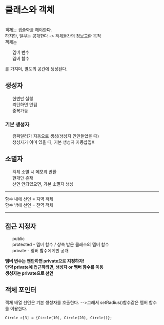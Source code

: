 <h1>클래스와 객체</h1>
<br>
객체는 캡슐화를 해야한다.
<br>
하지만, 일부는 공개한다 -> 객체들간의 정보교환 목적
<br>
객체는
<ul>
  멤버 변수<br>
  멤버 함수<br>
</ul>
를 가지며, 별도의 공간에 생성된다.<br>
<h2>생성자</h2>
<ul>한번만 실행
<br>리턴하면 안됨
<br>중복가능</ul>
<h3>기본 생성자</h3>
<ul>컴파일러가 자동으로 생성(생성자 안만들었을 때)
<br>생성자가 이미 있을 때, 기본 생성자 자동삽입X</ul>
<h2>소멸자</h2>
<ul>객체 소멸 시 메모리 반환
<br>한개만 존재
<br>선언 안되있으면, 기본 소멸자 생성</ul>
<hr>
함수 내에 선언 = 지역 객체<br>
함수 밖에 선언 = 전역 객체<br>
<hr>
<h2>접근 지정자</h2>
<ul>public
<br>protected - 멤버 함수 / 상속 받은 클래스의 멤버 함수
<br>private - 멤버 함수에게만 공개</ul>
<strong>멤버 변수는 왠만하면 private으로 지정하자!</strong><br>
<strong>만약 private에 접근하려면, 생성자 or 멤버 함수를 이용</strong><br>
<strong>생성자는 private으로 선언</strong><br>


## 객체 포인터
객체 배열 선언은 기본 생성자를 호출한다.
-->그래서 setRadius()함수같은 멤버 함수를 이용한다.


`Circle c[3] = {Circle(10), Circle(20), Circle()};`
